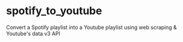 # spotify_to_youtube
Convert a Spotify playlist into a Youtube playlist using web scraping &amp; Youtube's data v3 API
